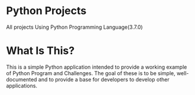 # Python Projects
All projects Using Python Programming Language(3.7.0)


# What Is This?
This is a simple Python application intended to provide a working example of Python Program and Challenges. The goal of these
is to be simple, well-documented and to provide a base for developers to develop other applications.
